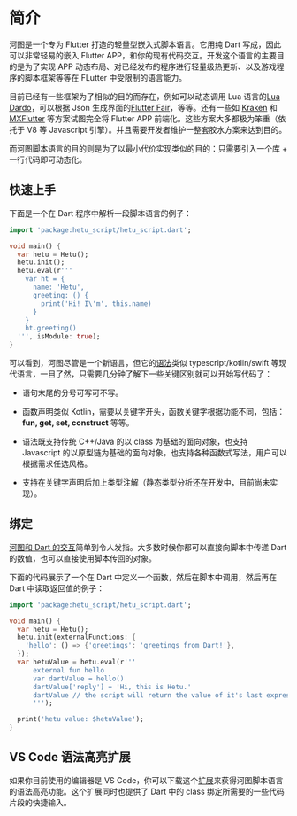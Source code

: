 # 简介

河图是一个专为 Flutter 打造的轻量型嵌入式脚本语言。它用纯 Dart 写成，因此可以非常轻易的嵌入 Flutter APP，和你的现有代码交互。开发这个语言的主要目的是为了实现 APP 动态布局、对已经发布的程序进行轻量级热更新、以及游戏程序的脚本框架等等在 FLutter 中受限制的语言能力。

目前已经有一些框架为了相似的目的而存在，例如可以动态调用 Lua 语言的[Lua Dardo](https://pub.dev/packages/lua_dardo)，可以根据 Json 生成界面的[Flutter Fair](https://fair.58.com/zh/)，等等。还有一些如 [Kraken](https://openkraken.com/) 和 [MXFlutter](https://github.com/tencent/mxflutter) 等方案试图完全将 Flutter APP 前端化。这些方案大多都极为笨重（依托于 V8 等 Javascript 引擎）。并且需要开发者维护一整套胶水方案来达到目的。

而河图脚本语言的目的则是为了以最小代价实现类似的目的：只需要引入一个库 + 一行代码即可动态化。

## 快速上手

下面是一个在 Dart 程序中解析一段脚本语言的例子：

```dart
import 'package:hetu_script/hetu_script.dart';

void main() {
  var hetu = Hetu();
  hetu.init();
  hetu.eval(r'''
    var ht = {
      name: 'Hetu',
      greeting: () {
        print('Hi! I\'m', this.name)
      }
    }
    ht.greeting()
  ''', isModule: true);
}
```

可以看到，河图尽管是一个新语言，但它的[语法](syntax/readme.md)类似 typescript/kotlin/swift 等现代语言，一目了然，只需要几分钟了解下一些关键区别就可以开始写代码了：

- 语句末尾的分号可写可不写。

- 函数声明类似 Kotlin，需要以关键字开头，函数关键字根据功能不同，包括：**fun, get, set, construct** 等等。

- 语法既支持传统 C++/Java 的以 class 为基础的面向对象，也支持 Javascript 的以原型链为基础的面向对象，也支持各种函数式写法，用户可以根据需求任选风格。

- 支持在关键字声明后加上类型注解（静态类型分析还在开发中，目前尚未实现）。

## 绑定

[河图和 Dart 的交互](binding/readme.md)简单到令人发指。大多数时候你都可以直接向脚本中传递 Dart 的数值，也可以直接使用脚本传回的对象。

下面的代码展示了一个在 Dart 中定义一个函数，然后在脚本中调用，然后再在 Dart 中读取返回值的例子：

```dart
import 'package:hetu_script/hetu_script.dart';

void main() {
  var hetu = Hetu();
  hetu.init(externalFunctions: {
    'hello': () => {'greetings': 'greetings from Dart!'},
  });
  var hetuValue = hetu.eval(r'''
      external fun hello
      var dartValue = hello()
      dartValue['reply'] = 'Hi, this is Hetu.'
      dartValue // the script will return the value of it's last expression
      ''');

  print('hetu value: $hetuValue');
}
```

## VS Code 语法高亮扩展

如果你目前使用的编辑器是 VS Code，你可以下载这个[扩展](https://marketplace.visualstudio.com/items?itemName=hetu-script.hetuscript)来获得河图脚本语言的语法高亮功能。这个扩展同时也提供了 Dart 中的 class 绑定所需要的一些代码片段的快捷输入。

